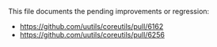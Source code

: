 This file documents the pending improvements or regression:

* https://github.com/uutils/coreutils/pull/6162
* https://github.com/uutils/coreutils/pull/6256
